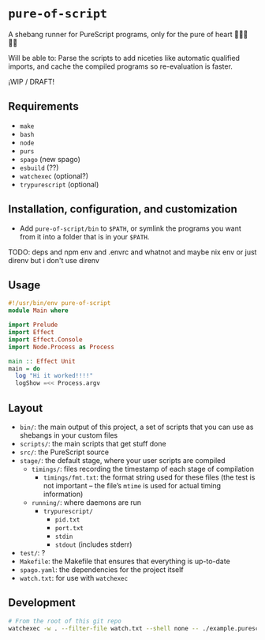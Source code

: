 # `pure-of-script`

A shebang runner for PureScript programs, only for the pure of heart 🏳️‍⚧️💜🏳️‍🌈

Will be able to: Parse the scripts to add niceties like automatic qualified imports, and cache the compiled programs so re-evaluation is faster.

¡WIP / DRAFT!

## Requirements

- `make`
- `bash`
- `node`
- `purs`
- `spago` (new spago)
- `esbuild` (??)
- `watchexec` (optional?)
- `trypurescript` (optional)

## Installation, configuration, and customization

- Add `pure-of-script/bin` to `$PATH`, or symlink the programs you want from it into a folder that is in your `$PATH`.

TODO: deps and npm env and .envrc and whatnot and maybe nix env or just direnv but i don't use direnv

## Usage

```purescript
#!/usr/bin/env pure-of-script
module Main where

import Prelude
import Effect
import Effect.Console
import Node.Process as Process

main :: Effect Unit
main = do
  log "Hi it worked!!!!"
  logShow =<< Process.argv
```

## Layout

- `bin/`: the main output of this project, a set of scripts that you can use as shebangs in your custom files
- `scripts/`: the main scripts that get stuff done
- `src/`: the PureScript source
- `stage/`: the default stage, where your user scripts are compiled
  - `timings/`: files recording the timestamp of each stage of compilation
    - `timings/fmt.txt`: the format string used for these files (the test is not important – the fileʼs `mtime` is used for actual timing information)
  - `running/`: where daemons are run
    - `trypurescript/`
      - `pid.txt`
      - `port.txt`
      - `stdin`
      - `stdout` (includes stderr)
- `test/`: ?
- `Makefile`: the Makefile that ensures that everything is up-to-date
- `spago.yaml`: the dependencies for the project itself
- `watch.txt`: for use with `watchexec`

## Development

```sh
# From the root of this git repo
watchexec -w . --filter-file watch.txt --shell none -- ./example.purescript 1 3 "4 5"
```
